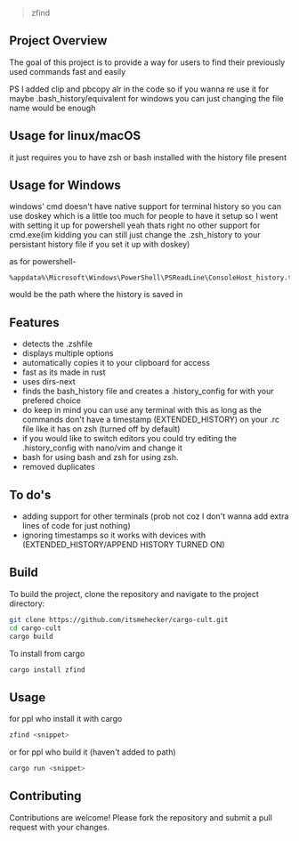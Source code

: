 >zfind

## Project Overview

The goal of this project is to provide a way for users to find their previously used commands fast and easily

PS I added clip and pbcopy alr in the code so if you wanna re use it for maybe .bash_history/equivalent for windows you can just changing the file name would be enough

## Usage for linux/macOS
it just requires you to have zsh or bash installed with the history file present 

## Usage for Windows
windows' cmd doesn't have native support for terminal history 
so you can use doskey which is a little too much for people to have it setup so I went with setting it up for powershell 
yeah thats right no other support for cmd.exe(im kidding you can still just change the .zsh_history to your persistant history file if you set it up with doskey)

as for powershell-
 ```
%appdata%\Microsoft\Windows\PowerShell\PSReadLine\ConsoleHost_history.txt
 ```
would be the path where the history is saved in

## Features

- detects the .zshfile
- displays multiple options
- automatically copies it to your clipboard for access
- fast as its made in rust
- uses dirs-next
- finds the bash_history file and creates a .history_config for with your prefered choice
- do keep in mind you can use any terminal with this as long as the commands don't have a timestamp (EXTENDED_HISTORY) on your .rc file like it has on zsh (turned off by default)
- if you would like to switch editors you could try editing the .history_config with nano/vim and change it
- bash for using bash and zsh for using zsh.
- removed duplicates

## To do's
- adding support for other terminals (prob not coz I don't wanna add extra lines of code for just nothing)
- ignoring timestamps so it works with devices with (EXTENDED_HISTORY/APPEND HISTORY TURNED ON)
## Build

To build the project, clone the repository and navigate to the project directory:

```bash
git clone https://github.com/itsmehecker/cargo-cult.git
cd cargo-cult
cargo build
```

To install from cargo 
```bash
cargo install zfind
```

## Usage
for ppl who install it with cargo
```bash
zfind <snippet>
```

or
for ppl who build it (haven't added to path)
```bash
cargo run <snippet>
```
## Contributing

Contributions are welcome! Please fork the repository and submit a pull request with your changes.

